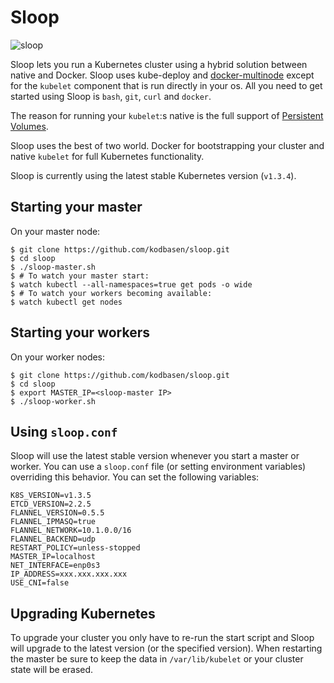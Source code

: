 # Sloop
![sloop](https://upload.wikimedia.org/wikipedia/commons/thumb/f/f5/Slup.png/250px-Slup.png "Sloop")

Sloop lets you run a Kubernetes cluster using a hybrid solution between native and Docker. Sloop uses kube-deploy and [docker-multinode](https://github.com/kubernetes/kube-deploy/tree/master/docker-multinode) except for the `kubelet` component that is run directly in your os. All you need to get started using Sloop is `bash`, `git`, `curl` and `docker`.

The reason for running your `kubelet`:s native is the full support of [Persistent Volumes](http://kubernetes.io/docs/user-guide/persistent-volumes/).

Sloop uses the best of two world. Docker for bootstrapping your cluster and native `kubelet` for full Kubernetes functionality.

Sloop is currently using the latest stable Kubernetes version (`v1.3.4`).

## Starting your master

On your master node:
```
$ git clone https://github.com/kodbasen/sloop.git
$ cd sloop
$ ./sloop-master.sh
$ # To watch your master start:
$ watch kubectl --all-namespaces=true get pods -o wide
$ # To watch your workers becoming available:
$ watch kubectl get nodes
```

## Starting your workers

On your worker nodes:
```
$ git clone https://github.com/kodbasen/sloop.git
$ cd sloop
$ export MASTER_IP=<sloop-master IP>
$ ./sloop-worker.sh
```

## Using `sloop.conf`

Sloop will use the latest stable version whenever you start a master or worker. You can use a `sloop.conf` file (or setting environment variables) overriding this behavior. You can set the following variables:

```
K8S_VERSION=v1.3.5
ETCD_VERSION=2.2.5
FLANNEL_VERSION=0.5.5
FLANNEL_IPMASQ=true
FLANNEL_NETWORK=10.1.0.0/16
FLANNEL_BACKEND=udp
RESTART_POLICY=unless-stopped
MASTER_IP=localhost
NET_INTERFACE=enp0s3
IP_ADDRESS=xxx.xxx.xxx.xxx
USE_CNI=false
```

## Upgrading Kubernetes

To upgrade your cluster you only have to re-run the start script and Sloop will upgrade to the latest version (or the specified version). When restarting the master be sure to keep the data in `/var/lib/kubelet` or your cluster state will be erased.
